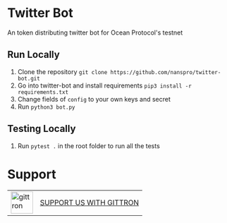 # Twitter Bot
An token distributing twitter bot for Ocean Protocol's testnet

## Run Locally
1. Clone the repository `git clone https://github.com/nanspro/twitter-bot.git`
2. Go into twitter-bot and install requirements `pip3 install -r requirements.txt`
3. Change fields of `config` to your own keys and secret
4. Run `python3 bot.py`

## Testing Locally
1. Run `pytest .` in the root folder to run all the tests

# Support
<table border="0"><tr>  <td><a href="https://gittron.me/bots/0xf971f1210d585d9bf013cae55de95005"><img src="https://s3.amazonaws.com/od-flat-svg/0xf971f1210d585d9bf013cae55de95005.png" alt="gittron" width="50"/></a></td><td><a href="https://gittron.me/bots/0xf971f1210d585d9bf013cae55de95005">SUPPORT US WITH GITTRON</a></td></tr></table>
